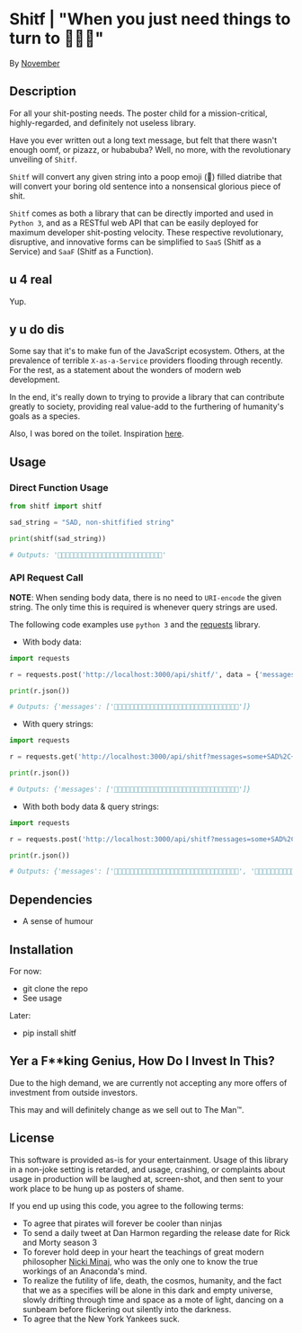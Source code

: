 # Shitf | "When you just need things to turn to 💩💩💩"
By [November](https://github.com/November)

## Description
For all your shit-posting needs. The poster child for a
mission-critical, highly-regarded, and definitely
not useless library.

Have you ever written out a long text message, but felt that
there wasn't enough oomf, or pizazz, or hubabuba? Well, no more,
with the revolutionary unveiling of `Shitf`.

`Shitf` will convert any given string into a poop emoji (💩)
filled diatribe that will convert your boring old sentence
into a nonsensical glorious piece of shit.

`Shitf` comes as both a library that can be directly
imported and used in `Python 3`, and as a RESTful web
API that can be easily deployed for maximum developer
shit-posting velocity. These respective revolutionary,
disruptive, and innovative forms can be simplified to
`SaaS` (Shitf as a Service) and `SaaF` (Shitf as a
Function).

## u 4 real
Yup.

## y u do dis
Some say that it's to make fun of the JavaScript
ecosystem. Others, at the prevalence of terrible
`X-as-a-Service` providers flooding through recently.
For the rest, as a statement about the wonders of modern
web development.

In the end, it's really down to trying to provide a
library that can contribute greatly to society, providing
real value-add to the furthering of humanity's goals as a
species.

Also, I was bored on the toilet. Inspiration [here](https://www.reddit.com/r/mildlyinteresting/comments/5wk5zh/this_shitf_key/deb22pb/).

## Usage
### Direct Function Usage
```python
from shitf import shitf

sad_string = "SAD, non-shitfified string"

print(shitf(sad_string))

# Outputs: '💩💩💩💩💩💩💩💩💩💩💩💩💩💩💩💩💩💩💩💩💩💩💩💩💩💩'
```

### API Request Call
**NOTE**: When sending body data, there is no need to `URI-encode`
the given string. The only time this is required is whenever
query strings are used.

The following code examples use `python 3` and
the [requests](http://docs.python-requests.org/en/master/) library.

- With body data:
```python
import requests

r = requests.post('http://localhost:3000/api/shitf/', data = {'messages':'some SAD, non-shitfified string'})

print(r.json())

# Outputs: {'messages': ['💩💩💩💩💩💩💩💩💩💩💩💩💩💩💩💩💩💩💩💩💩💩💩💩💩💩💩💩💩💩💩']}
```

- With query strings:
```python
import requests

r = requests.get('http://localhost:3000/api/shitf?messages=some+SAD%2C+non-shitfified+string')

print(r.json())

# Outputs: {'messages': ['💩💩💩💩💩💩💩💩💩💩💩💩💩💩💩💩💩💩💩💩💩💩💩💩💩💩💩💩💩💩💩']}
```

- With both body data & query strings:
```python
import requests

r = requests.post('http://localhost:3000/api/shitf?messages=some+SAD%2C+non-shitfified+string', data = {'messages':'some other SAD, non-shitfified string'})

print(r.json())

# Outputs: {'messages': ['💩💩💩💩💩💩💩💩💩💩💩💩💩💩💩💩💩💩💩💩💩💩💩💩💩💩💩💩💩💩💩', '💩💩💩💩💩💩💩💩💩💩💩💩💩💩💩💩💩💩💩💩💩💩💩💩💩💩💩💩💩💩💩💩💩💩💩💩💩']}
```

## Dependencies
- A sense of humour

## Installation
For now:
- git clone the repo
- See usage

Later:
- pip install shitf

## Yer a F**king Genius, How Do I Invest In This?
Due to the high demand, we are currently not accepting
any more offers of investment from outside investors.

This may and will definitely change as we sell out to
The Man™.

## License
This software is provided as-is for your entertainment.
Usage of this library in a non-joke setting is retarded,
and usage, crashing, or complaints about usage in production
will be laughed at, screen-shot, and then sent to your work
place to be hung up as posters of shame.

If you end up using this code, you agree to the following terms:
- To agree that pirates will forever be cooler than ninjas
- To send a daily tweet at Dan Harmon regarding the release
date for Rick and Morty season 3
- To forever hold deep in your heart the teachings of great
modern philosopher [Nicki Minaj](https://en.wikipedia.org/wiki/Nicki_Minaj),
who was the only one to know the true workings of an Anaconda's mind.
- To realize the futility of life, death, the cosmos, humanity, and
the fact that we as a specifies will be alone in this dark and empty
universe, slowly drifting through time and space as a mote of light,
dancing on a sunbeam before flickering out silently into the darkness.
- To agree that the New York Yankees suck.
